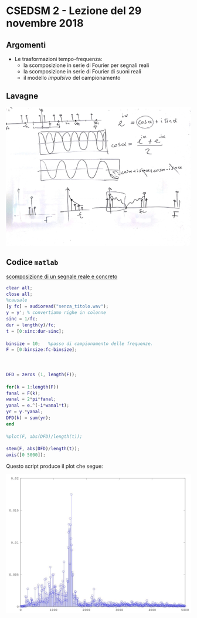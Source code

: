 # CSEDSM 2 - Lezione del 29 novembre 2018

## Argomenti

* Le trasformazioni tempo-frequenza:
  * la scomposizione in serie di Fourier per segnali reali
  * la scomposizione in serie di Fourier di suoni reali
  * il modello *impulsivo* del campionamento

## Lavagne

![whiteboard 1](./TR3_CSEDSM_2_2018-11-29_13.09.49.jpg)

## Codice `matlab`

[scomposizione di un segnale reale e concreto](./scomp_real_real.m)

```matlab
clear all;
close all;
%causale
[y fc] = audioread("senza_titolo.wav");
y = y'; % convertiamo righe in colonne
sinc = 1/fc;
dur = length(y)/fc;
t = [0:sinc:dur-sinc];

binsize = 10;   %passo di campionamento delle frequenze.
F = [0:binsize:fc-binsize];



DFD = zeros (1, length(F));

for(k = 1:length(F))
fanal = F(k);
wanal = 2*pi*fanal;
yanal = e.^(-i*wanal*t);
yr = y.*yanal;
DFD(k) = sum(yr);
end

%plot(F, abs(DFD)/length(t));

stem(F, abs(DFD)/length(t));
axis([0 5000]);
```

Questo script produce il plot che segue:

![scomp_real_real.jpg](./scomp_real_real.jpg)
